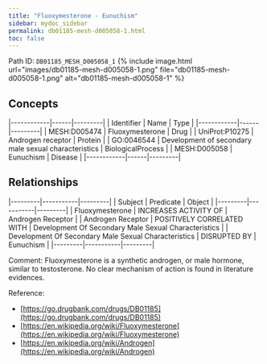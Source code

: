 ```yaml
---
title: "Fluoxymesterone - Eunuchism"
sidebar: mydoc_sidebar
permalink: db01185-mesh-d005058-1.html
toc: false 
---
```



Path ID: `DB01185_MESH_D005058_1`
{% include image.html url="images/db01185-mesh-d005058-1.png" file="db01185-mesh-d005058-1.png" alt="db01185-mesh-d005058-1" %}

## Concepts

|------------|------|---------|
| Identifier | Name | Type    |
|------------|------|---------|
| MESH:D005474 | Fluoxymesterone | Drug |
| UniProt:P10275 | Androgen receptor | Protein |
| GO:0046544 | Development of secondary male sexual characteristics | BiologicalProcess |
| MESH:D005058 | Eunuchism | Disease |
|------------|------|---------|

## Relationships

|---------|-----------|---------|
| Subject | Predicate | Object  |
|---------|-----------|---------|
| Fluoxymesterone | INCREASES ACTIVITY OF | Androgen Receptor |
| Androgen Receptor | POSITIVELY CORRELATED WITH | Development Of Secondary Male Sexual Characteristics |
| Development Of Secondary Male Sexual Characteristics | DISRUPTED BY | Eunuchism |
|---------|-----------|---------|

Comment: Fluoxymesterone is a synthetic androgen, or male hormone, similar to testosterone. No clear mechanism of action is found in literature evidences.

Reference: 
  - [https://go.drugbank.com/drugs/DB01185](https://go.drugbank.com/drugs/DB01185)
  - [https://en.wikipedia.org/wiki/Fluoxymesterone](https://en.wikipedia.org/wiki/Fluoxymesterone)
  - [https://en.wikipedia.org/wiki/Androgen](https://en.wikipedia.org/wiki/Androgen)
